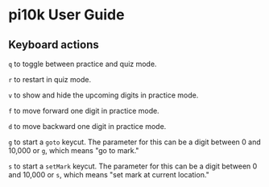 # pi10k User Guide

## Keyboard actions

`q` to toggle between practice and quiz mode.

`r` to restart in quiz mode.

`v` to show and hide the upcoming digits in practice mode.

`f` to move forward one digit in practice mode.

`d` to move backward one digit in practice mode.

`g` to start a `goto` keycut. The parameter for this can be a digit between 0 and 10,000 or `g`, which means "go to mark."

`s` to start a `setMark` keycut. The parameter for this can be a digit between 0 and 10,000 or `s`, which means "set mark at current location."
